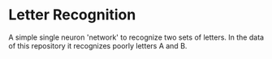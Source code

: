 # Letter Recognition

A simple single neuron 'network' to recognize two sets of letters. In the data of this repository it recognizes poorly letters A and B.
